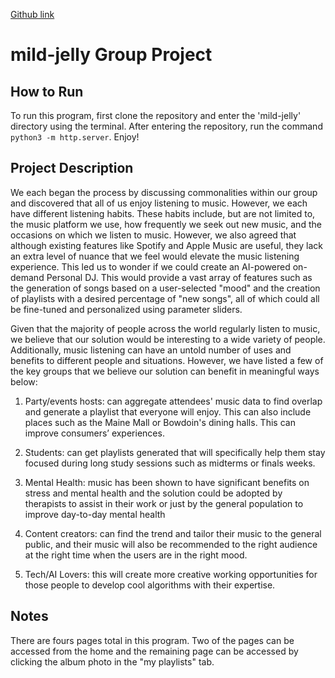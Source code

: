 [Github link](https://github.com/mdrxy/mild-jelly)

# mild-jelly Group Project

## How to Run
To run this program, first clone the repository and enter the 'mild-jelly' directory using the terminal. After entering the repository, run the command `python3 -m http.server`. Enjoy!

## Project Description 
We each began the process by discussing commonalities within our group and discovered that all of us enjoy listening to music. However, we each have different listening habits. These habits include, but are not limited to, the music platform we use, how frequently we seek out new music, and the occasions on which we listen to music. However, we also agreed that although existing features like Spotify and Apple Music are useful, they lack an extra level of nuance that we feel would elevate the music listening experience. This led us to wonder if we could create an AI-powered on-demand Personal DJ. This would provide a vast array of features such as the generation of songs based on a user-selected "mood" and the creation of playlists with a desired percentage of "new songs", all of which could all be fine-tuned and personalized using parameter sliders.

Given that the majority of people across the world regularly listen to music, we believe that our solution would be interesting to a wide variety of people. Additionally, music listening can have an untold number of uses and benefits to different people and situations. However, we have listed a few of the key groups that we believe our solution can benefit in meaningful ways below:

1. Party/events hosts: can aggregate attendees' music data to find overlap and generate a playlist that everyone will enjoy. This can also include places such as the Maine Mall or Bowdoin's dining halls. This can improve consumers’ experiences.

2. Students: can get playlists generated that will specifically help them stay focused during long study sessions such as midterms or finals weeks.

3. Mental Health: music has been shown to have significant benefits on stress and mental health and the solution could be adopted by therapists to assist in their work or just by the general population to improve day-to-day mental health

4. Content creators: can find the trend and tailor their music to the general public, and their music will also be recommended to the right audience at the right time when the users are in the right mood.

5. Tech/AI Lovers: this will create more creative working opportunities for those people to develop cool algorithms with their expertise.

## Notes
There are fours pages total in this program. Two of the pages can be accessed from the home and the remaining page can be accessed by clicking the album photo in the "my playlists" tab.


